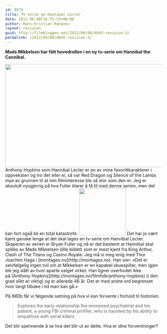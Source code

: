 ```yaml
---
id: 8574
title: TV-serie om Hannibal Lecter
date: 2012-06-08T16:55:53+00:00
author: Hans-Kristian Rangnes
layout: revision
guid: http://filmbloggen.net/2012/06/08/4045-revision-5/
permalink: /2012/06/08/4045-revision-5/
---
```

**Mads Mikkelsen har fått hovedrollen i en ny tv-serie om Hannibal the Cannibal.<!--more-->**

  
<img class="alignnone size-large wp-image-4046" src="http://filmbloggen.net/wp-content/uploads//2012/06/hannibal-lecter-620x331.jpg" alt="" width="620" height="331" />  
Anthony Hopkins som Hannibal Lecter er en av mine favorittkarakterer i oppveksten og tro det eller ei, så var Red Dragon og Silence of the Lambs mye av grunnen til at min filminteresse ble så stor som den er. Jeg er absolutt nysgjerrig på hva Fuller klarer å få til med denne serien, men det kan fort også bli en total katastrofe.  
<a href="http://filmbloggen.net/2012/06/08/tv-serie-om-hannibal-lecter/mads-mikkelsen/" rel="attachment wp-att-4072"><img class="alignright size-thumbnail wp-image-4072" src="http://filmbloggen.net/wp-content/uploads//2012/06/mads-mikkelsen-150x150.jpg" alt="" width="150" height="150" /></a>  
Det har jo vært kjent ganske lenge at det skal lages en tv-serie om Hannibal Lecter. Skaperen av serien er Bryan Fuller og nå er det bestemt at Hannibal skal spilles av Mads Mikkelsen (lille bildet) som er mest kjent fra King Arthur, Clash of The Titans og Casino Royale. Jeg må si meg enig med Thor Joachim Haga i [montages.no](http://montages.no). Han sier:  
&laquo;Det er selvfølgelig ingen tvil om at Mikkelsen er en kapabel skuespiller, men igjen ble jeg slått av hvor aparte valget virket. Han ligner overhodet ikke på [Anthony Hopkins](http://montages.no/filmfolk/anthony-hopkins) (i den grad slikt er viktig) og er allerede 46 år. Det er med andre ord begrenset hvor langt tilbake i tid man kan gå.&raquo;

På IMDb får vi følgende setning på hva vi kan forvente i forhold til historien.

> Explores the early relationship the renowned psychiatrist and his patient, a young FBI criminal profiler, who is haunted by his ability to empathize with serial killers

Det blir spennende å se hva det blir ut av dette. Hva er _dine_ forventninger?